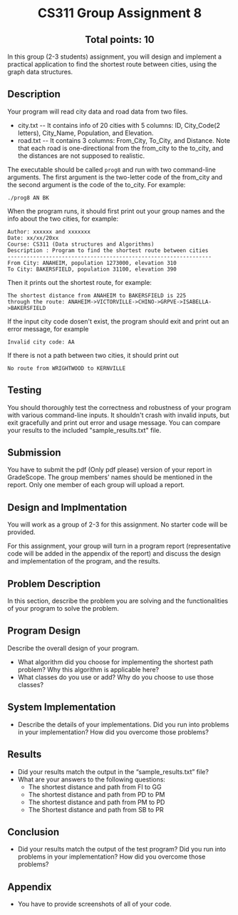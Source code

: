 <h1 align="center">CS311 Group Assignment 8 </h1>
<h2 align="center">Total points: 10</h2>

In this group (2-3 students) assignment, you will design and implement a practical application to find the shortest route between cities, using the graph data structures.

## Description
Your program will read city data and road data from two files.
- city.txt -- It contains info of 20 cities with 5 columns: ID, City_Code(2 letters), City_Name, Population, and Elevation.
- road.txt -- It contains 3 columns: From_City, To_City, and Distance. Note that each road is one-directional from the from_city to the to_city, and the distances are not supposed to realistic. 

The executable should be called `prog8` and run with two command-line arguments. The first argument is the two-letter code of the from_city and the second argument is the code of the to_city. For example:
```
./prog8 AN BK
```
When the program runs, it should first print out your group names and the info about the two cities, for example:
```
Author: xxxxxx and xxxxxxx
Date: xx/xx/20xx
Course: CS311 (Data structures and Algorithms)
Description : Program to find the shortest route between cities 
----------------------------------------------------------------
From City: ANAHEIM, population 1273000, elevation 310
To City: BAKERSFIELD, population 31100, elevation 390
```
Then it prints out the shortest route, for example:
```
The shortest distance from ANAHEIM to BAKERSFIELD is 225
through the route: ANAHEIM->VICTORVILLE->CHINO->GRPVE->ISABELLA->BAKERSFIELD
```
If the input city code dosen't exist, the program should exit and print out an error message, for example 
```
Invalid city code: AA
```
If there is not a path between two cities, it should print out 
```
No route from WRIGHTWOOD to KERNVILLE
```

## Testing

You should thoroughly test the correctness and robustness of your program with various command-line inputs. It shouldn't crash with invalid inputs, but exit gracefully and print out error and usage message. You can compare your results to the included "sample_results.txt" file. 



## Submission 
You have to submit the pdf (Only pdf please) version of your report in GradeScope. The group members' names should be mentioned in the report. Only one member of each group will upload a report. 

## Design and Implmentation
You will work as a group of 2-3 for this assignment. No starter code will be provided.  

For this assignment, your group will turn in a program report (representative code will be added in the appendix of the report) and discuss the design and implementation of the program, and the results. 


## Problem Description 
In this section, describe the problem you are solving and the functionalities of your program to solve the problem.

## Program Design
Describe the overall design of your program. 
- What algorithm did you choose for implementing the shortest path problem? Why this algorithm is applicable here?
- What classes do you use or add? Why do you choose to use those classes?

## System Implementation
- Describe the details of your implementations. Did you run into problems in your implementation? How did you overcome those problems?

## Results
- Did your results match the output in the “sample_results.txt” file? 
- What are your answers to the following questions:
   - The shortest distance and path from FI to GG
   - The shortest distance and path from PD to PM
   - The shortest distance and path from PM to PD
   - The Shortest distance and path from SB to PR
## Conclusion
- Did your results match the output of the test program? Did you run into problems in your implementation? How did you overcome those problems?

## Appendix
- You have to provide screenshots of all of your code.

 




